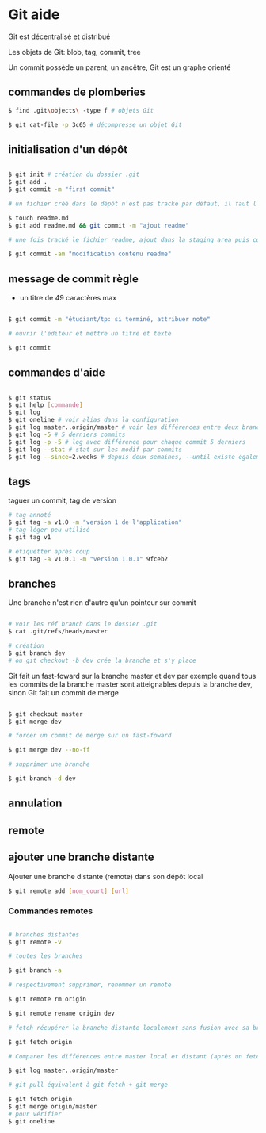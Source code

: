 # Git aide

Git est décentralisé et distribué

Les objets de Git: blob, tag, commit, tree

Un commit possède un parent, un ancêtre, Git est un graphe orienté

## commandes de plomberies

``` bash
$ find .git\objects\ -type f # objets Git

$ git cat-file -p 3c65 # décompresse un objet Git

```

## initialisation d'un dépôt

``` bash

$ git init # création du dossier .git 
$ git add .
$ git commit -m "first commit"

# un fichier créé dans le dépôt n'est pas tracké par défaut, il faut l'ajouter à la staging area une première fois

$ touch readme.md
$ git add readme.md && git commit -m "ajout readme"

# une fois tracké le fichier readme, ajout dans la staging area puis commité

$ git commit -am "modification contenu readme"

``` 

## message de commit règle

- un titre de 49 caractères max

``` bash

$ git commit -m "étudiant/tp: si terminé, attribuer note"

# ouvrir l'éditeur et mettre un titre et texte

$ git commit

```

## commandes d'aide 

``` bash

$ git status
$ git help [commande]
$ git log 
$ git oneline # voir alias dans la configuration
$ git log master..origin/master # voir les différences entre deux branches
$ git log -5 # 5 derniers commits
$ git log -p -5 # log avec différence pour chaque commit 5 derniers
$ git log --stat # stat sur les modif par commits
$ git log --since=2.weeks # depuis deux semaines, --until existe également

```

## tags

taguer un commit, tag de version

``` bash
# tag annoté
$ git tag -a v1.0 -m "version 1 de l'application"
# tag léger peu utilisé
$ git tag v1

# étiquetter après coup
$ git tag -a v1.0.1 -m "version 1.0.1" 9fceb2

```

## branches

Une branche n'est rien d'autre qu'un pointeur sur commit

``` bash

# voir les réf branch dans le dossier .git
$ cat .git/refs/heads/master

# création
$ git branch dev 
# ou git checkout -b dev crée la branche et s'y place

```

Git fait un fast-foward sur la branche master et dev par exemple quand tous les commits de la branche master sont atteignables depuis la branche dev,
sinon Git fait un commit de merge

``` bash

$ git checkout master
$ git merge dev

# forcer un commit de merge sur un fast-foward

$ git merge dev --no-ff

# supprimer une branche 

$ git branch -d dev

```


## annulation


## remote

## ajouter une branche distante

Ajouter une branche distante (remote) dans son dépôt local

``` bash
$ git remote add [nom_court] [url]
``` 
### Commandes remotes

``` bash

# branches distantes
$ git remote -v

# toutes les branches

$ git branch -a

# respectivement supprimer, renommer un remote

$ git remote rm origin

$ git remote rename origin dev 

# fetch récupérer la branche distante localement sans fusion avec sa branche master

$ git fetch origin

# Comparer les différences entre master local et distant (après un fetch)

$ git log master..origin/master

# git pull équivalent à git fetch + git merge

$ git fetch origin
$ git merge origin/master
# pour vérifier
$ git oneline

